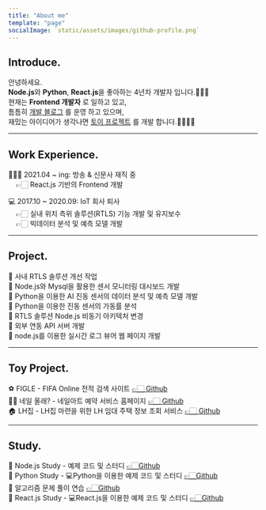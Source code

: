 ```yaml
---
title: "About me"
template: "page"
socialImage: `static/assets/images/github-profile.png`
---
```


## Introduce.
안녕하세요.<br>
<b>Node.js</b>와 <b>Python</b>, <b>React.js</b>을 좋아하는 4년차 개발자 입니다.🙋🏻‍♀️<br>
현재는 <b>Frontend 개발자</b> 로 일하고 있고, <br>
틈틈히 <U>개발 블로그</U> 를 운영 하고 있으며, <br>
재밌는 아이디어가 생각나면 <U>토이 프로젝트</U> 를 개발 합니다.👩🏻‍💻✨

---

## Work Experience.

👩🏻‍💻 2021.04 ~ ing: 방송 & 신문사 재직 중 <br>
&nbsp;&nbsp;&nbsp; 👉🏻 React.js 기반의 Frontend 개발 ️<br>

‍💻 2017.10 ~ 2020.09: IoT 회사 퇴사️<br>
&nbsp;&nbsp;&nbsp; 👉🏻 실내 위치 측위 솔루션(RTLS) 기능 개발 및 유지보수️<br>
&nbsp;&nbsp;&nbsp; 👉🏻 빅데이터 분석 및 예측 모델 개발

---

## Project.

📁 사내 RTLS 솔루션 개선 작업️<br>
📁 Node.js와 Mysql을 활용한 센서 모니터링 대시보드 개발️<br>
📁 Python을 이용한 AI 진동 센서의 데이터 분석 및 예측 모델 개발️<br>
📁 Python을 이용한 진동 센서의 가동률 분석️<br>
📁 RTLS 솔루션 Node.js 비동기 아키텍처 변경️<br>
📁 외부 연동 API 서버 개발️<br>
📁 node.js를 이용한 실시간 로그 뷰어 웹 페이지 개발️<br>

---

## Toy Project.

⚽️ FIGLE - FIFA Online 전적 검색 사이트️ <a href="https://github.com/gksthf2271/FIGLE">👉🏻 Github</a> <br>
💅🏻️ 네일 올래? - 네일아트 예약 서비스 홈페이지 <a href="https://github.com/shinsangeun/Nail-Ollae">👉🏻 Github</a><br>
🏠 LH집 - LH집 마련을 위한 LH 임대 주택 정보 조회 서비스 <a href="https://github.com/shinsangeun/LHhome">👉🏻 Github</a><br>

---

## Study.
📕 Node.js Study - 예제 코드 및 스터디 <a href="https://github.com/shinsangeun/node.js_Study">👉🏻Github</a><br>
📗 Python Study - 💻Python을 이용한 예제 코드 및 스터디 <a href="https://github.com/shinsangeun/PythonStudy">👉🏻Github</a><br>
📘 알고리즘 문제 풀이 연습 <a href="https://github.com/shinsangeun/training-algorithm">👉🏻Github</a><br>
📙 React.js Study - 💻React.js을 이용한 예제 코드 및 스터디 <a href="https://github.com/shinsangeun/react_Study">👉🏻Github</a><br>
